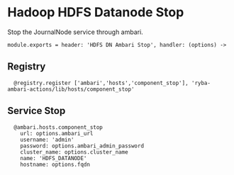 
# Hadoop HDFS Datanode Stop

Stop the JournalNode service through ambari.

    module.exports = header: 'HDFS DN Ambari Stop', handler: (options) ->

## Registry

      @registry.register ['ambari','hosts','component_stop'], 'ryba-ambari-actions/lib/hosts/component_stop'

## Service Stop

      @ambari.hosts.component_stop
        url: options.ambari_url
        username: 'admin'
        password: options.ambari_admin_password
        cluster_name: options.cluster_name
        name: 'HDFS_DATANODE'
        hostname: options.fqdn

